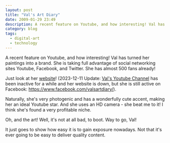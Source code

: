 ```yaml
---
layout: post
title: "Val's Art Diary"
date: 2009-01-29 23:49
description: A recent feature on Youtube, and how interesting! Val has turned her paintings into a digital brand.
category: blog
tags:
  - digital-art
  - technology
---
```


A recent feature on Youtube, and how interesting! Val has turned her paintings into a brand. She is taking full advantage of social networking sites Youtube, Facebook, and Twitter. She has almost 500 fans already!

Just look at her [website](http://www.valsartdiary.com/valsartdiary/Welcome.html)! (2023-12-11 Update: [Val's Youtube Channel](https://www.youtube.com/@valsartdiary/videos) has been inactive for a while and her website is down, but she is still active on Facebook: https://www.facebook.com/valsartdiary/).

Naturally, she's very photogenic and has a wonderfully cute accent, making her an ideal Youtube star. And she uses an HD camera - she beat me to it! I think she's found a very profitable niche.

Oh, and the art! Well, it's not at all bad, to boot. Way to go, Val!

It just goes to show how easy it is to gain exposure nowadays. Not that it's ever going to be easy to deliver quality content.
